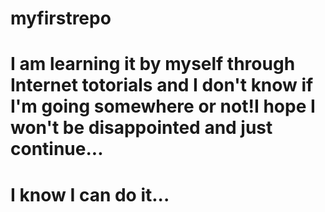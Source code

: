# myfirstrepo
# I am learning it by myself through Internet totorials and I don't know if I'm going somewhere or not!I hope I won't be disappointed and just continue...
# I know I can do it...
